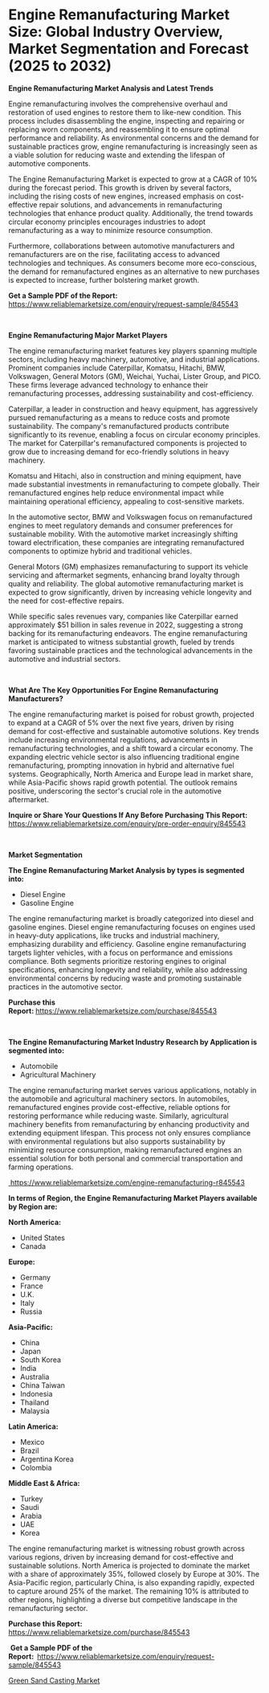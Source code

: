<p><h1>Engine Remanufacturing Market Size: Global Industry Overview, Market Segmentation and Forecast (2025 to 2032)</h1></p><p><strong>Engine Remanufacturing Market Analysis and Latest Trends</strong></p>
<p><p>Engine remanufacturing involves the comprehensive overhaul and restoration of used engines to restore them to like-new condition. This process includes disassembling the engine, inspecting and repairing or replacing worn components, and reassembling it to ensure optimal performance and reliability. As environmental concerns and the demand for sustainable practices grow, engine remanufacturing is increasingly seen as a viable solution for reducing waste and extending the lifespan of automotive components.</p><p>The Engine Remanufacturing Market is expected to grow at a CAGR of 10% during the forecast period. This growth is driven by several factors, including the rising costs of new engines, increased emphasis on cost-effective repair solutions, and advancements in remanufacturing technologies that enhance product quality. Additionally, the trend towards circular economy principles encourages industries to adopt remanufacturing as a way to minimize resource consumption. </p><p>Furthermore, collaborations between automotive manufacturers and remanufacturers are on the rise, facilitating access to advanced technologies and techniques. As consumers become more eco-conscious, the demand for remanufactured engines as an alternative to new purchases is expected to increase, further bolstering market growth.</p></p>
<p><strong>Get a Sample PDF of the Report:&nbsp;</strong> <a href="https://www.reliablemarketsize.com/enquiry/request-sample/845543?utm_campaign=2295&utm_medium=2&utm_source=Github&utm_content=ia&utm_term=17022025&utm_id=engine-remanufacturing">https://www.reliablemarketsize.com/enquiry/request-sample/845543</a></p>
<p>&nbsp;</p>
<p><strong>Engine Remanufacturing Major Market Players</strong></p>
<p><p>The engine remanufacturing market features key players spanning multiple sectors, including heavy machinery, automotive, and industrial applications. Prominent companies include Caterpillar, Komatsu, Hitachi, BMW, Volkswagen, General Motors (GM), Weichai, Yuchai, Lister Group, and PICO. These firms leverage advanced technology to enhance their remanufacturing processes, addressing sustainability and cost-efficiency.</p><p>Caterpillar, a leader in construction and heavy equipment, has aggressively pursued remanufacturing as a means to reduce costs and promote sustainability. The company's remanufactured products contribute significantly to its revenue, enabling a focus on circular economy principles. The market for Caterpillar's remanufactured components is projected to grow due to increasing demand for eco-friendly solutions in heavy machinery.</p><p>Komatsu and Hitachi, also in construction and mining equipment, have made substantial investments in remanufacturing to compete globally. Their remanufactured engines help reduce environmental impact while maintaining operational efficiency, appealing to cost-sensitive markets.</p><p>In the automotive sector, BMW and Volkswagen focus on remanufactured engines to meet regulatory demands and consumer preferences for sustainable mobility. With the automotive market increasingly shifting toward electrification, these companies are integrating remanufactured components to optimize hybrid and traditional vehicles.</p><p>General Motors (GM) emphasizes remanufacturing to support its vehicle servicing and aftermarket segments, enhancing brand loyalty through quality and reliability. The global automotive remanufacturing market is expected to grow significantly, driven by increasing vehicle longevity and the need for cost-effective repairs.</p><p>While specific sales revenues vary, companies like Caterpillar earned approximately $51 billion in sales revenue in 2022, suggesting a strong backing for its remanufacturing endeavors. The engine remanufacturing market is anticipated to witness substantial growth, fueled by trends favoring sustainable practices and the technological advancements in the automotive and industrial sectors.</p></p>
<p>&nbsp;</p>
<p><strong>What Are The Key Opportunities For Engine Remanufacturing Manufacturers?</strong></p>
<p><p>The engine remanufacturing market is poised for robust growth, projected to expand at a CAGR of 5% over the next five years, driven by rising demand for cost-effective and sustainable automotive solutions. Key trends include increasing environmental regulations, advancements in remanufacturing technologies, and a shift toward a circular economy. The expanding electric vehicle sector is also influencing traditional engine remanufacturing, prompting innovation in hybrid and alternative fuel systems. Geographically, North America and Europe lead in market share, while Asia-Pacific shows rapid growth potential. The outlook remains positive, underscoring the sector's crucial role in the automotive aftermarket.</p></p>
<p><strong>Inquire or Share Your Questions If Any Before Purchasing This Report:</strong> <a href="https://www.reliablemarketsize.com/enquiry/pre-order-enquiry/845543?utm_campaign=2295&utm_medium=2&utm_source=Github&utm_content=ia&utm_term=17022025&utm_id=engine-remanufacturing">https://www.reliablemarketsize.com/enquiry/pre-order-enquiry/845543</a></p>
<p>&nbsp;</p>
<p><strong>Market Segmentation</strong></p>
<p><strong>The Engine Remanufacturing Market Analysis by types is segmented into:</strong></p>
<p><ul><li>Diesel Engine</li><li>Gasoline Engine</li></ul></p>
<p><p>The engine remanufacturing market is broadly categorized into diesel and gasoline engines. Diesel engine remanufacturing focuses on engines used in heavy-duty applications, like trucks and industrial machinery, emphasizing durability and efficiency. Gasoline engine remanufacturing targets lighter vehicles, with a focus on performance and emissions compliance. Both segments prioritize restoring engines to original specifications, enhancing longevity and reliability, while also addressing environmental concerns by reducing waste and promoting sustainable practices in the automotive sector.</p></p>
<p><strong>Purchase this Report:&nbsp;</strong><a href="https://www.reliablemarketsize.com/purchase/845543?utm_campaign=2295&utm_medium=2&utm_source=Github&utm_content=ia&utm_term=17022025&utm_id=engine-remanufacturing">https://www.reliablemarketsize.com/purchase/845543</a></p>
<p>&nbsp;</p>
<p><strong>The Engine Remanufacturing Market Industry Research by Application is segmented into:</strong></p>
<p><ul><li>Automobile</li><li>Agricultural Machinery</li></ul></p>
<p><p>The engine remanufacturing market serves various applications, notably in the automobile and agricultural machinery sectors. In automobiles, remanufactured engines provide cost-effective, reliable options for restoring performance while reducing waste. Similarly, agricultural machinery benefits from remanufacturing by enhancing productivity and extending equipment lifespan. This process not only ensures compliance with environmental regulations but also supports sustainability by minimizing resource consumption, making remanufactured engines an essential solution for both personal and commercial transportation and farming operations.</p></p>
<p><a href="https://www.reliablemarketsize.com/engine-remanufacturing-r845543?utm_campaign=2295&utm_medium=2&utm_source=Github&utm_content=ia&utm_term=17022025&utm_id=engine-remanufacturing">&nbsp;https://www.reliablemarketsize.com/engine-remanufacturing-r845543</a></p>
<p><strong>In terms of Region, the Engine Remanufacturing Market Players available by Region are:</strong></p>
<p>
    <p> <strong> North America: </strong>
        <ul>
            <li>United States</li>
            <li>Canada</li>
        </ul>
        </p> 
    <p> <strong> Europe: </strong>
        <ul>
            <li>Germany</li>
            <li>France</li>
            <li>U.K.</li>
            <li>Italy</li>
            <li>Russia</li>
        </ul>
        </p> 
    <p> <strong> Asia-Pacific: </strong>
        <ul>
            <li>China</li>
            <li>Japan</li>
            <li>South Korea</li>
            <li>India</li>
            <li>Australia</li>
            <li>China Taiwan</li>
            <li>Indonesia</li>
            <li>Thailand</li>
            <li>Malaysia</li>
        </ul>
        </p> 
    <p> <strong> Latin America: </strong>
        <ul>
            <li>Mexico</li>
            <li>Brazil</li>
            <li>Argentina Korea</li>
            <li>Colombia</li>
        </ul>
        </p> 
    <p> <strong> Middle East & Africa: </strong>
        <ul>
            <li>Turkey</li>
            <li>Saudi</li>
            <li>Arabia</li>
            <li>UAE</li>
            <li>Korea</li>
        </ul>
    </p>
    </p>
<p><p>The engine remanufacturing market is witnessing robust growth across various regions, driven by increasing demand for cost-effective and sustainable solutions. North America is projected to dominate the market with a share of approximately 35%, followed closely by Europe at 30%. The Asia-Pacific region, particularly China, is also expanding rapidly, expected to capture around 25% of the market. The remaining 10% is attributed to other regions, highlighting a diverse but competitive landscape in the remanufacturing sector.</p></p>
<p><strong>Purchase this Report: </strong><a href="https://www.reliablemarketsize.com/purchase/845543?utm_campaign=2295&utm_medium=2&utm_source=Github&utm_content=ia&utm_term=17022025&utm_id=engine-remanufacturing">https://www.reliablemarketsize.com/purchase/845543</a></p>
<p>&nbsp;<strong>Get a Sample PDF of the Report:&nbsp;&nbsp;</strong><a href="https://www.reliablemarketsize.com/enquiry/request-sample/845543?utm_campaign=2295&utm_medium=2&utm_source=Github&utm_content=ia&utm_term=17022025&utm_id=engine-remanufacturing">https://www.reliablemarketsize.com/enquiry/request-sample/845543</a></p>
<p><strong></strong></p>
<p><p><a href="https://github.com/arvelm4nthig/Market-Research-Report-List-1/blob/main/green-sand-casting-market.md?utm_campaign=2295&utm_medium=2&utm_source=Github&utm_content=ia&utm_term=17022025&utm_id=engine-remanufacturing">Green Sand Casting Market</a></p></p>